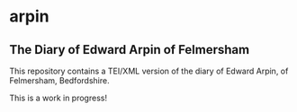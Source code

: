 # arpin
## The Diary of Edward Arpin of Felmersham

This repository contains a TEI/XML version of the diary of Edward Arpin, of Felmersham, Bedfordshire.

This is a work in progress!
